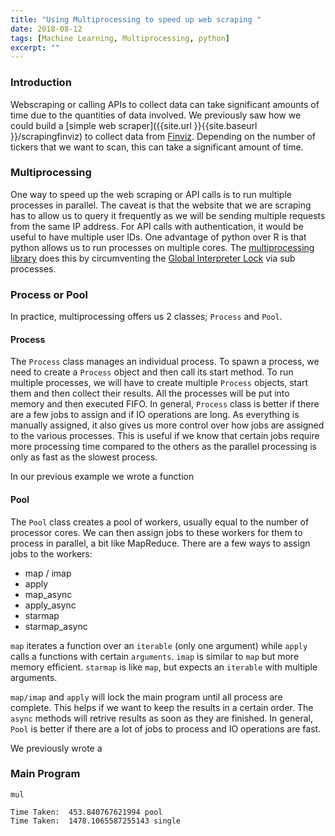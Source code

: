 ```yaml
---
title: "Using Multiprocessing to speed up web scraping "
date: 2018-08-12
tags: [Machine Learning, Multiprocessing, python]
excerpt: ""
---
```

### Introduction
Webscraping or calling APIs to collect data can take significant amounts of time due to the quantities of data involved. We previously saw how we could build a [simple web scraper]({{site.url }}{{site.baseurl }}/scrapingfinviz) to collect data from [Finviz](https://finviz.com/). Depending on the number of tickers that we want to scan, this can take a significant amount of time.

### Multiprocessing
One way to speed up the web scraping or API calls is to run multiple processes in parallel. The caveat is that the website that we are scraping has to allow us to query it frequently as we will be sending multiple requests from the same IP address. For API calls with authentication, it would be useful to have multiple user IDs. One advantage of python over R is that python allows us to run processes on multiple cores. The [multiprocessing library](https://docs.python.org/3.6/library/multiprocessing.html)
does this by circumventing the [Global Interpreter Lock](https://docs.python.org/3.6/glossary.html#term-global-interpreter-lock) via sub processes.

### Process or Pool
In practice, multiprocessing offers us 2 classes; `Process` and `Pool`.

#### Process
The `Process` class manages an individual process. To spawn a process, we need to create a `Process` object and then call its start method. To run multiple processes, we will have to create multiple `Process` objects, start them and then collect their results. All the processes will be put into memory and then executed FIFO. In general, `Process` class is better if there are a few jobs to assign and if IO operations are long. As everything is manually assigned, it also gives us more control over how jobs are assigned to the various processes. This is useful if we know that certain jobs require more processing time compared to the others as the parallel processing is only as fast as the slowest process.

In our previous example we wrote a function 

#### Pool
The `Pool` class creates a pool of workers, usually equal to the number of processor cores. We can then assign jobs to these workers for them to process in parallel, a bit like MapReduce. There are a few ways to assign jobs to the workers:
* map / imap
* apply
* map_async
* apply_async
* starmap
* starmap_async

`map` iterates a function over an `iterable` (only one argument) while `apply` calls a functions with certain `arguments`. `imap` is similar to `map` but more memory efficient. `starmap` is like `map`, but expects an `iterable` with multiple arguments.


`map/imap` and `apply` will lock the main program until all process are complete.  This helps if we want to keep the results in a certain order. The `async` methods will retrive results as soon as they are finished. In general, `Pool` is better if there are a lot of jobs to process and IO operations are fast.

We previously wrote a


### Main Program





```
mul

Time Taken:  453.840767621994 pool
Time Taken:  1478.1065587255143 single
